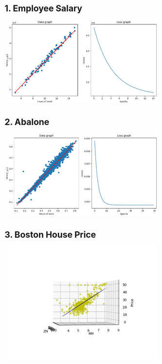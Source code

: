 # 1. Employee Salary

![Alt text](Outputs/employee_salary.png)

# 2. Abalone

![Alt text](Outputs/abalone.png)

# 3. Boston House Price

![Alt text](Outputs/boston.png)